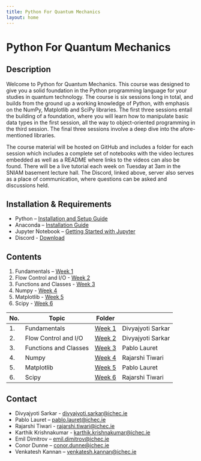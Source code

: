 ```yaml
---
title: Python For Quantum Mechanics
layout: home
---
```


# Python For Quantum Mechanics

## Description
Welcome to Python for Quantum Mechanics. This course was designed to give you a solid foundation in the Python programming language for your studies in quantum technology. The course is six sessions long in total, and builds from the ground up a working knowledge of Python, with emphasis on the NumPy, Matplotlib and SciPy libraries. The first three sessions entail the building of a foundation, where you will learn how to manipulate basic data types in the first session, all the way to object-oriented programming in the third session. The final three sessions involve a deep dive into the afore-mentioned libraries.

The course material will be hosted on GitHub and includes a folder for each session which includes a complete set of notebooks with the video lectures embedded as well as a README where links to the videos can also be found. There will be a live tutorial each week on Tuesday at 3am in the SNIAM basement lecture hall. The Discord, linked above, server also serves as a place of communication, where questions can be asked and discussions held.

## Installation & Requirements
- Python – [Installation and Setup Guide](https://realpython.com/installing-python/)
- Anaconda – [Installation Guide]( https://docs.anaconda.com/anaconda/install/)
- Jupyter Notebook – [Getting Started with Jupyter](https://jupyter.org/install.html)
- Discord - [Download](https://discord.com/download)



## Contents
1. Fundamentals – [Week 1](pyqm-week1/)
2. Flow Control and I/O - [Week 2](pyqm-week2/)
3. Functions and Classes - [Week 3](pyqm-week3/)
4. Numpy - [Week 4](pyqm-week4/)
5. Matplotlib - [Week 5](pyqm-week5/)
6. Scipy - [Week 6](pyqm-week6/)

|No.|Topic                 |Folder                |                 |
|-- |--                    |--                    |--               |
|1. |Fundamentals          | [Week 1](pyqm-week1/)|Divyajyoti Sarkar|
|2. |Flow Control and I/O  | [Week 2](pyqm-week2/)|Divyajyoti Sarkar|
|3. |Functions and Classes | [Week 3](pyqm-week3/)|Pablo Lauret     |
|4. |Numpy                 | [Week 4](pyqm-week4/)|Rajarshi Tiwari  |
|5. |Matplotlib            | [Week 5](pyqm-week5/)|Pablo Lauret     |
|6. |Scipy                 | [Week 6](pyqm-week6/)|Rajarshi Tiwari  |


## Contact
- Divyajyoti Sarkar - <divyajyoti.sarkar@ichec.ie>
- Pablo Lauret – <pablo.lauret@ichec.ie>
- Rajarshi Tiwari - <rajarshi.tiwari@ichec.ie>
- Karthik Krishnakumar - <karthik.krishnakumar@ichec.ie>
- Emil Dimitrov – <emil.dimitrov@ichec.ie>
- Conor Dunne – <conor.dunne@ichec.ie>
- Venkatesh Kannan – <venkatesh.kannan@ichec.ie>
